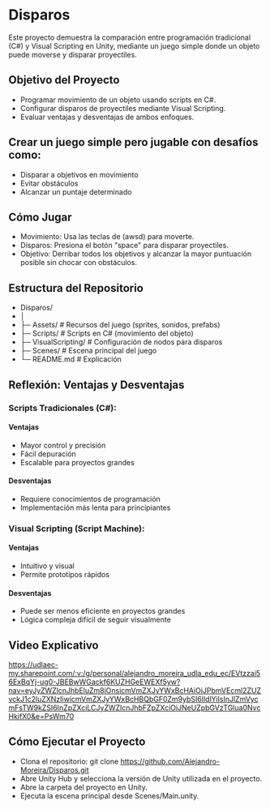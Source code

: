 # Disparos

Este proyecto demuestra la comparación entre programación tradicional (C#) y Visual Scripting en Unity, mediante un juego simple donde un objeto puede moverse y disparar proyectiles.

## Objetivo del Proyecto

* Programar movimiento de un objeto usando scripts en C#.
* Configurar disparos de proyectiles mediante Visual Scripting.
* Evaluar ventajas y desventajas de ambos enfoques.

## Crear un juego simple pero jugable con desafíos como:

* Disparar a objetivos en movimiento
* Evitar obstáculos
* Alcanzar un puntaje determinado

## Cómo Jugar

* Movimiento: Usa las teclas de (awsd) para moverte.
* Disparos: Presiona el botón "space" para disparar proyectiles.
* Objetivo: Derribar todos los objetivos y alcanzar la mayor puntuación posible sin chocar con obstáculos.

## Estructura del Repositorio

- Disparos/
- │
- ├─ Assets/                  # Recursos del juego (sprites, sonidos, prefabs)
- ├─ Scripts/                 # Scripts en C# (movimiento del objeto)
- ├─ VisualScripting/         # Configuración de nodos para disparos
- ├─ Scenes/                  # Escena principal del juego
- └─ README.md                # Explicación 

## Reflexión: Ventajas y Desventajas

### Scripts Tradicionales (C#):

#### Ventajas
* Mayor control y precisión
* Fácil depuración
* Escalable para proyectos grandes

#### Desventajas
* Requiere conocimientos de programación
* Implementación más lenta para principiantes

### Visual Scripting (Script Machine):

#### Ventajas
* Intuitivo y visual
* Permite prototipos rápidos

#### Desventajas
* Puede ser menos eficiente en proyectos grandes
* Lógica compleja difícil de seguir visualmente

## Video Explicativo

https://udlaec-my.sharepoint.com/:v:/g/personal/alejandro_moreira_udla_edu_ec/EVtzzai56ExBqYj-ug0-JBEBwWGackf6KUZHGeEWEXf5yw?nav=eyJyZWZlcnJhbEluZm8iOnsicmVmZXJyYWxBcHAiOiJPbmVEcml2ZUZvckJ1c2luZXNzIiwicmVmZXJyYWxBcHBQbGF0Zm9ybSI6IldlYiIsInJlZmVycmFsTW9kZSI6InZpZXciLCJyZWZlcnJhbFZpZXciOiJNeUZpbGVzTGlua0NvcHkifX0&e=PsWm70 


## Cómo Ejecutar el Proyecto
* Clona el repositorio:
   git clone https://github.com/Alejandro-Moreira/Disparos.git
* Abre Unity Hub y selecciona la versión de Unity utilizada en el proyecto.
* Abre la carpeta del proyecto en Unity.
* Ejecuta la escena principal desde Scenes/Main.unity.
